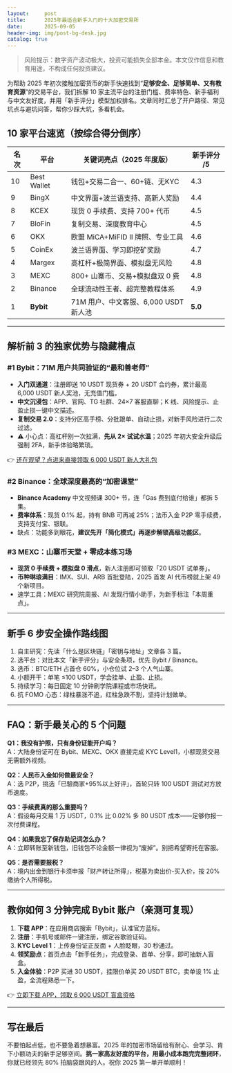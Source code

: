 ```yaml
---
layout:     post
title:      2025年最适合新手入门的十大加密交易所
date:       2025-09-05
header-img: img/post-bg-desk.jpg
catalog: true
---
```


> 风险提示：数字资产波动极大，投资可能损失全部本金。本文仅作信息和教育用途，不构成任何投资建议。

为帮助 2025 年初次接触加密货币的新手快速找到“**足够安全、足够简单、又有教育资源**”的交易平台，我们拆解 10 家主流平台的注册门槛、费率特色、新手福利与中文友好度，并用「新手评分」模型加权排名。文章同时汇总了开户路径、常见坑点与避坑问答，帮你少踩大坑，多看机会。

## 10 家平台速览（按综合得分倒序）

| 名次 | 平台       | 关键词亮点（2025 年度版）                  | 新手评分 /5 |
|------|------------|--------------------------------------------|-------------|
| 10   | Best Wallet| 钱包+交易二合一、60+链、无KYC              | 4.3         |
| 9    | BingX      | 中文界面+波兰语支持、高新人奖励            | 4.4         |
| 8    | KCEX       | 现货 0 手续费、支持 700+ 代币             | 4.5         |
| 7    | BloFin     | 复制交易、深度教育中心                     | 4.5         |
| 6    | OKX        | 欧盟 MiCA+MiFID II 牌照、专业工具          | 4.6         |
| 5    | CoinEx     | 波兰语界面、学习即挖矿奖励                 | 4.7         |
| 4    | Margex     | 高杠杆+极简界面、模拟盘无风险              | 4.8         |
| 3    | MEXC       | 800+ 山寨币、交易+模拟盘双 0 费            | 4.8         |
| 2    | Binance    | 全球流动性王者、超完整教程体系             | 4.9         |
| 1    | **Bybit**  | 71M 用户、中文客服、6,000 USDT 新人池      | **5.0**     |

---

## 解析前 3 的独家优势与隐藏槽点

### #1 Bybit：71M 用户共同验证的“最和善老师”
- **入门双通道**：注册即送 10 USDT 现货券 + 20 USDT 合约券，累计最高 6,000 USDT 新人奖池，无充值门槛。
- **中文沉浸包**：APP、官网、TG 社群、24×7 客服直聊；K 线、风险提示、止盈止损一键中文描述。
- **复制交易 2.0**：支持分区高手榜、分批跟单、自动止损，对新手风险进行二次过滤。
- ⚠️ 小心点：高杠杆别一次拉满，**先从 2× 试试水温**；2025 年初大安全升级后强制 2FA，新手体验略繁琐。

👉 [还在观望？点进来直接领取 6,000 USDT 新人大礼包](https://okxdog.com/)

### #2 Binance：全球深度最高的“加密课堂”
- **Binance Academy** 中文视频课 300+ 节，连「Gas 费到底付给谁」都拆 5 集。
- **费率体系**：现货 0.1% 起，持有 BNB 可再减 25%；法币入金 P2P 零手续费，支持支付宝、银联。
- 缺点：功能多到眼花，**建议先开「简化模式」再逐步解锁高级功能区**。

### #3 MEXC：山寨币天堂 + 零成本练习场
- **现货 0 手续费 + 模拟盘 0 滑点**，新人注册即可领取「20 USDT 试单券」。
- **币种琳琅满目**：IMX、SUI、ARB 首批登陆，2025 首发 AI 代币榜就上架 49 个新项目。
- 速学工具：MEXC 研究院周报、AI 发现行情小助手，为新手标注「本周重点」。

---

## 新手 6 步安全操作路线图

1. 自主研究：先读「什么是区块链」「密钥与地址」文章各 3 篇。
2. 选平台：对比本文「新手评分」与安全条项，优先 Bybit / Binance。
3. 选币：BTC/ETH 占首仓 60%，小仓位试 2–3 个人气山寨。
4. 小额开干：单笔 ≤100 USDT，学会挂单、止盈、止损。
5. 持续学习：每日固定 10 分钟刷学院课程或市场快讯。
6. 抗 FOMO 心态：绿柱暴涨不追，红柱急跌不割，坚持计划做单。

---

## FAQ：新手最关心的 5 个问题

**Q1：我没有护照，只有身份证能开户吗？**  
A：大陆身份证可在 Bybit、MEXC、OKX 直接完成 KYC Level1，小额现货交易无需额外视频。

**Q2：人民币入金如何做最安全？**  
A：选 P2P，挑选「已驗商家+95%以上好评」，首轮只转 100 USDT 测试对方放币速度。

**Q3：手续费真的那么重要吗？**  
A：假设每月交易 1 万 USDT，0.1% 比 0.02% 多 80 USDT 成本——足够你报一次付费课程。

**Q4：如果我忘了保存助记词怎么办？**  
A：立即转账至新钱包，旧钱包不论金额一律视为“废掉”。别把希望寄托在客服。

**Q5：是否需要报税？**  
A：境内出金到银行卡须申报「财产转让所得」，税基为卖出价-买入价，按 20% 缴纳个人所得税。

---

## 教你如何 3 分钟完成 Bybit 账户（亲测可复现）

1. **下载 APP**：在应用商店搜索「Bybit」，认准官方蓝标。
2. **注册**：手机号或邮件一键注册，绑定谷歌验证码。
3. **KYC Level 1**：上传身份证正反面 + 人脸眨眼，30 秒通过。
4. **领奖励点**：首页点击「新手任务」，完成登录、首单、分享，即可抽新人盲盒。
5. **入金体验**：P2P 买进 30 USDT，挂限价单买 20 USDT BTC，卖单设 1% 止盈，全流程熟悉一下。

👉 [立即下载 APP，领取 6 000 USDT 盲盒资格](https://okxdog.com/)

---

## 写在最后

不要怕起点低，也不要急着想暴富。2025 年的加密市场留给有耐心、会学习、肯下小额功夫的新手足够空间。**挑一家高友好度的平台，用最小成本跑完完整闭环**，你就已经领先 80% 拍脑袋跟风的人。祝你 2025 第一单开单顺利！